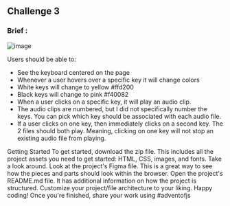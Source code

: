 ## Challenge 3
### Brief :

![image](https://user-images.githubusercontent.com/17516496/172048150-929b0a80-c817-4c49-b149-93b827bab85a.png)


Users should be able to:

* See the keyboard centered on the page
* Whenever a user hovers over a specific key it will change colors
* White keys will change to yellow #ffd200
* Black keys will change to pink #f40082
* When a user clicks on a specific key, it will play an audio clip.
* The audio clips are numbered, but I did not specifically number the keys. You can pick which key should be associated with each audio file.
* If a user clicks on one key, then immediately clicks on a second key. The 2 files should both play. Meaning, clicking on one key will not stop an existing audio file from playing.

Getting Started
To get started, download the zip file. This includes all the project assets you need to get started: HTML, CSS, images, and fonts.
Take a look around. Look at the project's Figma file. This is a great way to see how the pieces and parts should look within the browser.
Open the project's README.md file. It has additional information on how the project is structured.
Customize your project/file architecture to your liking.
Happy coding!
Once you're finished, share your work using #adventofjs
